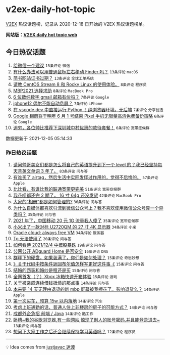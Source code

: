 # v2ex-daily-hot-topic

[V2EX](https://www.v2ex.com/) 热议话题榜，记录从 2020-12-18 日开始的 V2EX 热议话题榜单。

**网站版：[V2EX daily hot topic web](https://boojack.github.io/v2ex-daily-hot-topic-web/)**

## 今日热议话题

<!-- TODAY BEGIN -->

1. [给微信一个建议](https://www.v2ex.com/t/820114) `15条评论` `微信`
1. [有什么办法可以用普通鼠标左右移动 Finder 吗？](https://www.v2ex.com/t/820110) `13条评论` `macOS`
1. [简书网站证书过期？](https://www.v2ex.com/t/820107) `13条评论` `全球工单系统`
1. [请教 CentOS Stream 8 和 Rocky Linux 的使用体验。](https://www.v2ex.com/t/820132) `8条评论` `程序员`
1. [MBP2021 选择求助](https://www.v2ex.com/t/820130) `8条评论` `MacBook Pro`
1. [6 位数纯数字 gmail 邮箱有价吗？](https://www.v2ex.com/t/820134) `7条评论` `Google`
1. [iphone12 偶尔不能自动息屏？](https://www.v2ex.com/t/820112) `7条评论` `iPhone`
1. [在 vscode.dev 中直接运行 Python ！纯浏览器环境，无后端](https://www.v2ex.com/t/820111) `7条评论` `分享创造`
1. [Google 相册将于明年 6 月 1 号结束 Pixel 手机无限量高清免费备份策略](https://www.v2ex.com/t/820128) `6条评论` `Google`
1. [迫穷，各位帅比推荐下深圳城中村优惠的款待套餐！](https://www.v2ex.com/t/820126) `6条评论` `宽带症候群`

数据更新于 2021-12-05 05:14:33

<!-- TODAY END -->

### 昨日热议话题

<!-- YESTERDAY BEGIN -->

1. [请问帅哥美女们都是怎么将自己的英语提升到下一个 level 的？我已经坚持每天背英文单词 3 年了。](https://www.v2ex.com/t/820008) `83条评论` `问与答`
1. [有谁买了 airtag，然后生活中实际发挥过作用的，觉得不后悔的。](https://www.v2ex.com/t/819988) `57条评论` `Apple`
1. [比比看，有谁比我的联通宽带更完美](https://www.v2ex.com/t/819986) `51条评论` `宽带症候群`
1. [我花呗都还完 2 期了， 16 寸 64g 还没发货](https://www.v2ex.com/t/819959) `42条评论` `MacBook Pro`
1. [大家的“相册”都是如何管理的?](https://www.v2ex.com/t/820006) `36条评论` `问与答`
1. [为什么自媒体都喜欢引流到微信公众号上？我不喜欢使用微信公众号算一个异类吗？](https://www.v2ex.com/t/819980) `35条评论` `问与答`
1. [2021 年了，中国移动 20 元 1G 流量我人傻了](https://www.v2ex.com/t/820067) `35条评论` `宽带症候群`
1. [小米出了一款对标 U2720QM 的 27 寸 4K 显示器](https://www.v2ex.com/t/819957) `34条评论` `小米`
1. [Oracle cloud: always free VM](https://www.v2ex.com/t/819963) `34条评论` `服务器`
1. [Tg 无法使用了](https://www.v2ex.com/t/819968) `20条评论` `问与答`
1. [如何看待 2021/12/4 中概股暴跌](https://www.v2ex.com/t/819958) `19条评论` `问与答`
1. [公网公开 ADguard Home 是否安全](https://www.v2ex.com/t/820059) `16条评论` `DNS`
1. [群晖下的硬盘，如果装满了，你们是如何处理？](https://www.v2ex.com/t/820073) `15条评论` `奇思妙想`
1. [》关于代码中按条件返回布尔值怎样写更好这件事《](https://www.v2ex.com/t/820027) `15条评论` `问与答`
1. [结婚的西装和婚纱是租还是买](https://www.v2ex.com/t/820025) `15条评论` `问与答`
1. [全网首发（？）Xbox 冰箱快速开箱体验](https://www.v2ex.com/t/819987) `15条评论` `游戏`
1. [关于被亲戚连续借钱抵债的那点事](https://www.v2ex.com/t/820069) `14条评论` `问与答`
1. [本来要 14 天无理由退货的新 mbp 屏幕被我擦花了。影响退货么？](https://www.v2ex.com/t/820016) `14条评论` `Apple`
1. [第一次买车，预算 15w 以内落地](https://www.v2ex.com/t/820002) `14条评论` `汽车`
1. [考虑上班通勤的话，普通人住上非楼房的房子的可能方式？](https://www.v2ex.com/t/819992) `14条评论` `问与答`
1. [成都外企急招 前端 / Java](https://www.v2ex.com/t/819974) `14条评论` `酷工作`
1. [卧槽~我的谷歌浏览器,有一些网站,惊现了别人的账号密码,并且能登录进去~](https://www.v2ex.com/t/820092) `13条评论` `问与答`
1. [想问下大家工作之后还会继续保持学习英语吗？](https://www.v2ex.com/t/820066) `12条评论` `程序员`

<!-- YESTERDAY END -->

---

💡 Idea comes from [justjavac 迷渡](https://github.com/justjavac/)
